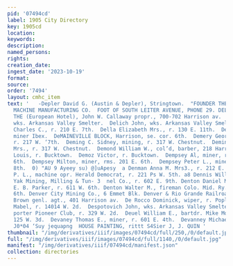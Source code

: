 ```yaml
---
pid: '07494cd'
label: 1905 City Directory
key: 1905cd
location: 
keywords: 
description: 
named_persons: 
rights: 
creation_date: 
ingest_date: '2023-10-19'
format: 
source: 
order: '7494'
layout: cmhc_item
text: '   -Depler David G. (Austin & Depler), Stringtown.  "FOUNDER THE ENGELBACH
  MACHINE MANUFACTURING CO.  FOOT OF SOUTH LEITER AVENUE, PHONE 29. DEL | 121 DEV  DELAWARE
  THE (European Hotel), John W. Callaway propr., 700-702 Harrison av.  Deleric John,
  wks. Arkansas Valley Smelter.  Delich John, wks. Arkansas Valley Smelter.  Delker
  Charles C., r. 210 E. 7th.  Della Elizabeth Mrs., r. 130 E. 11th.  Dellara Joseph,
  miner Ibex.  DeMAINEVILLE BLOCK, Harrison, se. cor. 6th.  Demery George J., teamster,
  r. 217 W. ‘7th.  Deming C. Sidney, mining, r. 317 W. Chestnut.  Deming Sarah E.
  Mrs., r. 317 W. Chestnut.  Demond William W., col’d, barber, 218 Harrison av.  Demoz
  Louis, r. Bucktown.  Demoz Victor, r. Bucktown.  Dempsey Al, miner, rms. 201 E.
  6th.  Dempsey Milton, miner, rms. 201 E. 6th.  Dempsey Peter L., miner, r. 305 E.
  8th.  0) "AU 9 Ayeey su) @]uApesy  a Denman Anna M. Mrs3., r. 212 E. 9th. Op Dennhardt
  P. L., machine opr. Herald Democrat, r. 221 Ps W. 5th. a8 Dennis William R., miner
  Yak Mining, Milling & Tun- 3  nel Co., r. 602 E. 9th. Denton Daniel M., butcher
  E. B. Parker, r. 611 W. 6th. Denton Walter M., fireman Colo. Mid. Ry., r. 611 W.
  6th. Denver City Mining Co., 6 Emmet Blk. Denver & Rio Grande Railroad, Sam. M.
  Brown genl. agt., 401 Harrison av.  De Rocco Dominick, wiper, r. Poplar and E. 18th.  Desmond
  Mabel, r. 14014 W. 2d.  Despotovich John, wks. Arkansas Valley Smelter.  Deuel Samuel,
  porter Pioneer Club, r. 329 W. 2d.  Deuel William E., bartdr. Mike Mongone, r. rear
  125 W. 3d.  Devaney Thomas E., miner, r. 601 E. 4th.  Devanney Michael, r. 419 Elm.  BOLLQUY
  J0*04 ‘Suy jequapng  HOUSE PAINTING, rittt S4Sier J, J. QUIN '
thumbnail: "/img/derivatives/iiif/images/07494cd/full/250,/0/default.jpg"
full: "/img/derivatives/iiif/images/07494cd/full/1140,/0/default.jpg"
manifest: "/img/derivatives/iiif/07494cd/manifest.json"
collection: directories
---
```

